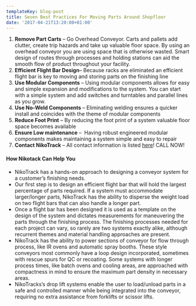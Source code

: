 ```yaml
---
templateKey: blog-post
title: Seven Best Practices For Moving Parts Around Shopfloor
date: '2017-04-21T13:20:00+01:00'
---
```

1.  **Remove Part Carts** – Go Overhead Conveyor. Carts and pallets add clutter, create trip hazards and take up valuable floor space. By using an overhead conveyor you are using space that is otherwise wasted. Smart design of routes through processes and holding stations can aid the smooth flow of product throughout your facility.
2.  **Efficient Flight Bar Design**– Because racks are eliminated an efficient flight bar is key to moving and storing parts on the finishing line
3.  **Use Modular Components** – Using modular components allows for easy and simple expansion and modifications to the system. You can start with a simple system and add switches and turntables and parallel lines as you grow.
4.  **Use No-Weld Components** – Eliminating welding ensures a quicker install and coincides with the theme of modular components
5.  **Reduce Foot Print** – By reducing the foot print of a system valuable floor space becomes available
6.  **Ensure Low maintenance** –  Having robust engineered modular components makes maintaining a system simple and easy to repair
7.  **Contact NikoTrack** – All contact information is listed [here](http://overheadconveyorsystems.com/nikotrack-contact-form/)! CALL NOW!

#### How Nikotack Can Help You

*   NikoTrack has a hands-on approach to designing a conveyor system for a customer’s finishing needs.
*   Our first step is to design an efficient flight bar that will hold the largest percentage of parts required. If a system must accommodate larger/longer parts, NikoTrack has the ability to disperse the weight load on two flight bars that can also handle a longer part.
*   Once a flight bar has been designed it is used as a template on the design of the system and dictates measurements for maneuvering the parts through the finishing process. The finishing processes needed for each project can vary, so rarely are two systems exactly alike, although recurrent themes and material handling approaches are present.
*   NikoTrack has the ability to power sections of conveyor for flow through process, like IR ovens and automatic spray booths. These style conveyors most commonly have a loop design incorporated, sometimes with rescue spurs for QC or recoating. Some systems with longer process times, like batch ovens and cooling areas, are approached with compactness in mind to ensure the maximum part density in necessary areas.
*   NikoTracks’s drop lift systems enable the user to load/unload parts in a safe and controlled manner while being integrated into the conveyor, requiring no extra assistance from forklifts or scissor lifts.
